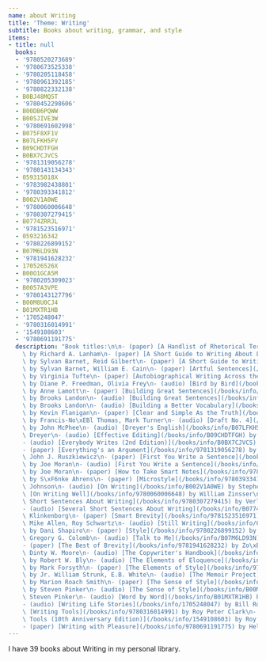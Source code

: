 ```yaml
---
name: about Writing
title: 'Theme: Writing'
subtitle: Books about writing, grammar, and style
items:
- title: null
  books:
  - '9780520273689'
  - '9780673525338'
  - '9780205118458'
  - '9780961392185'
  - '9780822332138'
  - B0BJ48MQ5T
  - '9780452298606'
  - B00DB6PQWW
  - B00SJIVE3W
  - '9780691602998'
  - B075F8XF1V
  - B07LFKH5FV
  - B09CHDTFGH
  - B0BX7CJVCS
  - '9781319056278'
  - '9780143134343'
  - 059315018X
  - '9783982438801'
  - '9780393341812'
  - B002V1A0WE
  - '9780060006648'
  - '9780307279415'
  - B0774ZRRJL
  - '9781523516971'
  - 0593216342
  - '9780226899152'
  - B07M6LD93N
  - '9781941628232'
  - 170526526X
  - B00O1GCA5M
  - '9780205309023'
  - B0057A3VPE
  - '9780143127796'
  - B00M8U0CJ4
  - B01MXTR1HB
  - '1705248047'
  - '9780316014991'
  - '1549108603'
  - '9780691191775'
  description: "Book titles:\n\n- (paper) [A Handlist of Rhetorical Terms](/books/info/9780520273689)\
    \ by Richard A. Lanham\n- (paper) [A Short Guide to Writing About Literature](/books/info/9780673525338)\
    \ by Sylvan Barnet, Reid Gilbert\n- (paper) [A Short Guide to Writing about Literature](/books/info/9780205118458)\
    \ by Sylvan Barnet, William E. Cain\n- (paper) [Artful Sentences](/books/info/9780961392185)\
    \ by Virginia Tufte\n- (paper) [Autobiographical Writing Across the Disciplines](/books/info/9780822332138)\
    \ by Diane P. Freedman, Olivia Frey\n- (audio) [Bird by Bird](/books/info/B0BJ48MQ5T)\
    \ by Anne Lamott\n- (paper) [Building Great Sentences](/books/info/9780452298606)\
    \ by Brooks Landon\n- (audio) [Building Great Sentences](/books/info/B00DB6PQWW)\
    \ by Brooks Landon\n- (audio) [Building a Better Vocabulary](/books/info/B00SJIVE3W)\
    \ by Kevin Flanigan\n- (paper) [Clear and Simple As the Truth](/books/info/9780691602998)\
    \ by Francis-No\xEBl Thomas, Mark Turner\n- (audio) [Draft No. 4](/books/info/B075F8XF1V)\
    \ by John McPhee\n- (audio) [Dreyer's English](/books/info/B07LFKH5FV) by Benjamin\
    \ Dreyer\n- (audio) [Effective Editing](/books/info/B09CHDTFGH) by Molly McCowan\n\
    - (audio) [Everybody Writes (2nd Edition)](/books/info/B0BX7CJVCS) by Ann Handley\n\
    - (paper) [Everything's an Argument](/books/info/9781319056278) by Andrea A. Lunsford,\
    \ John J. Ruszkiewicz\n- (paper) [First You Write a Sentence](/books/info/9780143134343)\
    \ by Joe Moran\n- (audio) [First You Write a Sentence](/books/info/059315018X)\
    \ by Joe Moran\n- (paper) [How to Take Smart Notes](/books/info/9783982438801)\
    \ by S\xF6nke Ahrens\n- (paper) [Microstyle](/books/info/9780393341812) by Christopher\
    \ Johnson\n- (audio) [On Writing](/books/info/B002V1A0WE) by Stephen King\n- (paper)\
    \ [On Writing Well](/books/info/9780060006648) by William Zinsser\n- (paper) [Several\
    \ Short Sentences About Writing](/books/info/9780307279415) by Verlyn Klinkenborg\n\
    - (audio) [Several Short Sentences About Writing](/books/info/B0774ZRRJL) by Verlyn\
    \ Klinkenborg\n- (paper) [Smart Brevity](/books/info/9781523516971) by Jim VandeHei,\
    \ Mike Allen, Roy Schwartz\n- (audio) [Still Writing](/books/info/0593216342)\
    \ by Dani Shapiro\n- (paper) [Style](/books/info/9780226899152) by Joseph M. Williams,\
    \ Gregory G. Colomb\n- (audio) [Talk to Me](/books/info/B07M6LD93N) by Dean Nelson\n\
    - (paper) [The Best of Brevity](/books/info/9781941628232) by Zo\xEB Bossiere,\
    \ Dinty W. Moore\n- (audio) [The Copywriter's Handbook](/books/info/170526526X)\
    \ by Robert W. Bly\n- (audio) [The Elements of Eloquence](/books/info/B00O1GCA5M)\
    \ by Mark Forsyth\n- (paper) [The Elements of Style](/books/info/9780205309023)\
    \ by Jr. William Strunk, E.B. White\n- (audio) [The Memoir Project](/books/info/B0057A3VPE)\
    \ by Marion Roach Smith\n- (paper) [The Sense of Style](/books/info/9780143127796)\
    \ by Steven Pinker\n- (audio) [The Sense of Style](/books/info/B00M8U0CJ4) by\
    \ Steven Pinker\n- (audio) [Word by Word](/books/info/B01MXTR1HB) by Kory Stamper\n\
    - (audio) [Writing Life Stories](/books/info/1705248047) by Bill Roorbach\n- (paper)\
    \ [Writing Tools](/books/info/9780316014991) by Roy Peter Clark\n- (audio) [Writing\
    \ Tools (10th Anniversary Edition)](/books/info/1549108603) by Roy Peter Clark\n\
    - (paper) [Writing with Pleasure](/books/info/9780691191775) by Helen Sword"
---
```

I have 39 books about Writing in my personal library.

